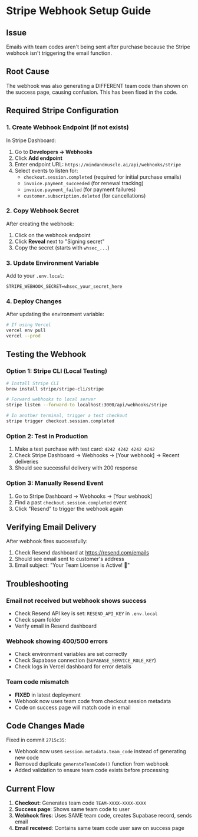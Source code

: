 # Stripe Webhook Setup Guide

## Issue
Emails with team codes aren't being sent after purchase because the Stripe webhook isn't triggering the email function.

## Root Cause
The webhook was also generating a DIFFERENT team code than shown on the success page, causing confusion. This has been fixed in the code.

## Required Stripe Configuration

### 1. Create Webhook Endpoint (if not exists)

In Stripe Dashboard:
1. Go to **Developers → Webhooks**
2. Click **Add endpoint**
3. Enter endpoint URL: `https://mindandmuscle.ai/api/webhooks/stripe`
4. Select events to listen for:
   - `checkout.session.completed` (required for initial purchase emails)
   - `invoice.payment_succeeded` (for renewal tracking)
   - `invoice.payment_failed` (for payment failures)
   - `customer.subscription.deleted` (for cancellations)

### 2. Copy Webhook Secret

After creating the webhook:
1. Click on the webhook endpoint
2. Click **Reveal** next to "Signing secret"
3. Copy the secret (starts with `whsec_...`)

### 3. Update Environment Variable

Add to your `.env.local`:
```
STRIPE_WEBHOOK_SECRET=whsec_your_secret_here
```

### 4. Deploy Changes

After updating the environment variable:
```bash
# If using Vercel
vercel env pull
vercel --prod
```

## Testing the Webhook

### Option 1: Stripe CLI (Local Testing)
```bash
# Install Stripe CLI
brew install stripe/stripe-cli/stripe

# Forward webhooks to local server
stripe listen --forward-to localhost:3000/api/webhooks/stripe

# In another terminal, trigger a test checkout
stripe trigger checkout.session.completed
```

### Option 2: Test in Production
1. Make a test purchase with test card: `4242 4242 4242 4242`
2. Check Stripe Dashboard → Webhooks → [Your webhook] → Recent deliveries
3. Should see successful delivery with 200 response

### Option 3: Manually Resend Event
1. Go to Stripe Dashboard → Webhooks → [Your webhook]
2. Find a past `checkout.session.completed` event
3. Click "Resend" to trigger the webhook again

## Verifying Email Delivery

After webhook fires successfully:
1. Check Resend dashboard at https://resend.com/emails
2. Should see email sent to customer's address
3. Email subject: "Your Team License is Active! 🎉"

## Troubleshooting

### Email not received but webhook shows success
- Check Resend API key is set: `RESEND_API_KEY` in `.env.local`
- Check spam folder
- Verify email in Resend dashboard

### Webhook showing 400/500 errors
- Check environment variables are set correctly
- Check Supabase connection (`SUPABASE_SERVICE_ROLE_KEY`)
- Check logs in Vercel dashboard for error details

### Team code mismatch
- **FIXED** in latest deployment
- Webhook now uses team code from checkout session metadata
- Code on success page will match code in email

## Code Changes Made

Fixed in commit `2715c35`:
- Webhook now uses `session.metadata.team_code` instead of generating new code
- Removed duplicate `generateTeamCode()` function from webhook
- Added validation to ensure team code exists before processing

## Current Flow

1. **Checkout**: Generates team code `TEAM-XXXX-XXXX-XXXX`
2. **Success page**: Shows same team code to user
3. **Webhook fires**: Uses SAME team code, creates Supabase record, sends email
4. **Email received**: Contains same team code user saw on success page
